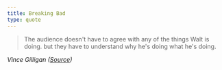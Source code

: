 ```yaml
---
title: Breaking Bad
type: quote
---
```


<div>
<blockquote>
    <p>
        The audience doesn't have to agree with any of the things Walt is doing. but they have to understand why he's doing what he's doing.
    </p>
    
</blockquote>

<cite>Vince Gilligan (<a href="https://youtu.be/sbMgYMY9Ryw">Source</a>)</cite>
</div>  